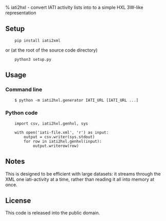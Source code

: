 % iati2hxl - convert IATI activity lists into to a simple HXL 3W-like representation

## Setup

        pip install iati2xml
        
or (at the root of the source code directory)

        python3 setup.py

## Usage

### Command line

        $ python -m iati2hxl.generator IATI_URL [IATI_URL ...]
        
### Python code

        import csv, iati2hxl.genhxl, sys
        
        with open('iati-file.xml', 'r') as input:
            output = csv.writer(sys.stdout)
            for row in iati2hxl.genhxl(input):
                output.writerow(row)

## Notes

This is designed to be efficient with large datasets: it streams
through the XML one iati-activity at a time, rather than reading it
all into memory at once.

## License

This code is released into the public domain.
